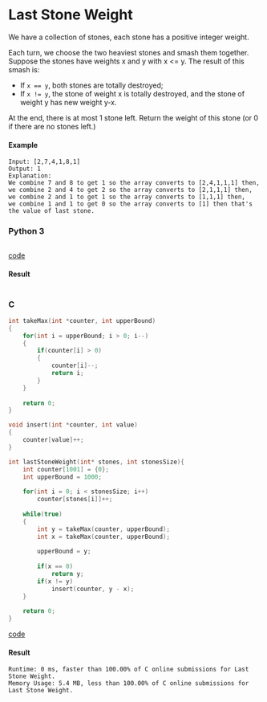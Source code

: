 # Last Stone Weight
We have a collection of stones, each stone has a positive integer weight.

Each turn, we choose the two heaviest stones and smash them together.  Suppose the stones have weights x and y with x <= y.  The result of this smash is:

* If `x == y`, both stones are totally destroyed;
* If `x != y`, the stone of weight x is totally destroyed, and the stone of weight y has new weight y-x.

At the end, there is at most 1 stone left.  Return the weight of this stone (or 0 if there are no stones left.)

#### Example
```
Input: [2,7,4,1,8,1]
Output: 1
Explanation: 
We combine 7 and 8 to get 1 so the array converts to [2,4,1,1,1] then,
we combine 2 and 4 to get 2 so the array converts to [2,1,1,1] then,
we combine 2 and 1 to get 1 so the array converts to [1,1,1] then,
we combine 1 and 1 to get 0 so the array converts to [1] then that's the value of last stone.
```

### Python 3
```python

```
[code](Python%203/1046.py)

#### Result
```

```

### C
```C
int takeMax(int *counter, int upperBound)
{
    for(int i = upperBound; i > 0; i--)
    {
        if(counter[i] > 0)
        {
            counter[i]--;
            return i;
        }
    }
    
    return 0;
}

void insert(int *counter, int value)
{
    counter[value]++;
}

int lastStoneWeight(int* stones, int stonesSize){
    int counter[1001] = {0};
    int upperBound = 1000;
    
    for(int i = 0; i < stonesSize; i++)
        counter[stones[i]]++;
    
    while(true)
    {
        int y = takeMax(counter, upperBound);
        int x = takeMax(counter, upperBound);
        
        upperBound = y;
        
        if(x == 0)
            return y;
        if(x != y)
            insert(counter, y - x);
    }
    
    return 0;
}
```
[code](1046.c)

#### Result
```
Runtime: 0 ms, faster than 100.00% of C online submissions for Last Stone Weight.
Memory Usage: 5.4 MB, less than 100.00% of C online submissions for Last Stone Weight.
```
